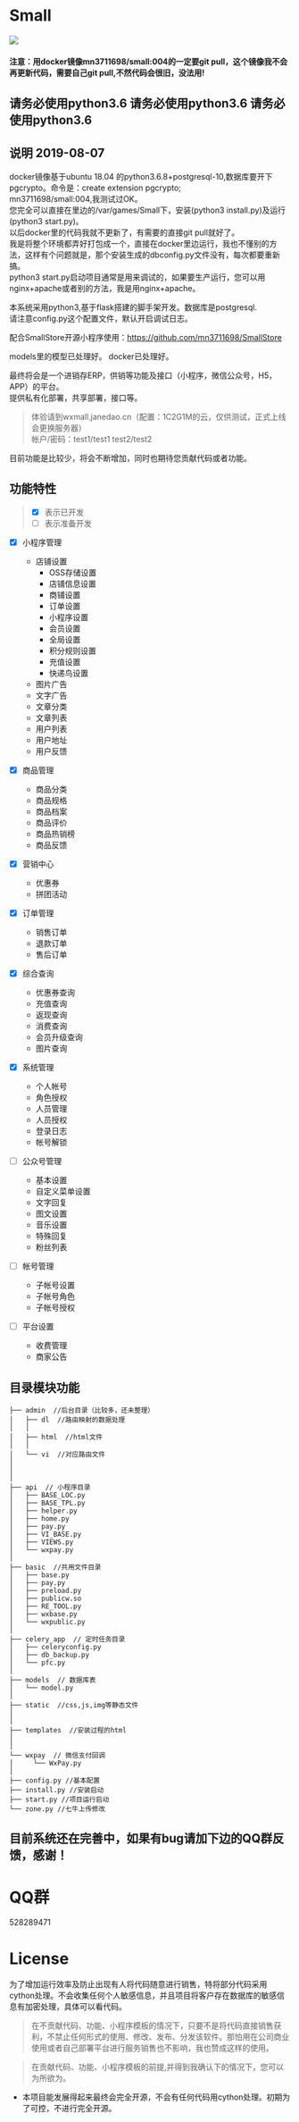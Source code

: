 # Small



![](https://github.com/mn3711698/Small/blob/master/923.png)

#### 注意：用docker镜像mn3711698/small:004的一定要git pull，这个镜像我不会再更新代码，需要自己git pull,不然代码会很旧，没法用!


## 请务必使用python3.6  请务必使用python3.6  请务必使用python3.6

## 说明  2019-08-07
docker镜像基于ubuntu 18.04 的python3.6.8+postgresql-10,数据库要开下pgcrypto。命令是：create extension pgcrypto;
<br>mn3711698/small:004,我测试过OK。
<br>您完全可以直接在里边的/var/games/Small下，安装(python3 install.py)及运行(python3 start.py)。
<br>以后docker里的代码我就不更新了，有需要的直接git pull就好了。
<br>我是将整个环境都弄好打包成一个，直接在docker里边运行，我也不懂别的方法，这样有个问题就是，那个安装生成的dbconfig.py文件没有，每次都要重新搞。
<br>python3 start.py启动项目通常是用来调试的，如果要生产运行，您可以用nginx+apache或者别的方法，我是用nginx+apache。

本系统采用python3,基于flask搭建的脚手架开发。数据库是postgresql.
<br>请注意config.py这个配置文件，默认开启调试日志。

配合SmallStore开源小程序使用：https://github.com/mn3711698/SmallStore


models里的模型已处理好。
docker已处理好。


最终将会是一个进销存ERP，供销等功能及接口（小程序，微信公众号，H5，APP）的平台。
<br>提供私有化部署，共享部署，接口等。

> 体验请到wxmall.janedao.cn（配置：1C2G1M的云，仅供测试，正式上线会更换服务器）  
> 帐户/密码：test1/test1     test2/test2

目前功能是比较少，将会不断增加，同时也期待您贡献代码或者功能。


## 功能特性
> - [x] 表示已开发
> - [ ] 表示准备开发


- [x] 小程序管理
    * 店铺设置
        * OSS存储设置
        * 店铺信息设置
        * 商铺设置
        * 订单设置
        * 小程序设置
        * 会员设置
        * 全局设置
        * 积分规则设置
        * 充值设置
        * 快递鸟设置
    * 图片广告
    * 文字广告
    * 文章分类
    * 文章列表
    * 用户列表
    * 用户地址
    * 用户反馈
    
- [x] 商品管理
    * 商品分类
    * 商品规格
    * 商品档案
    * 商品评价
    * 商品热销榜
    * 商品反馈
    
- [x] 营销中心
    * 优惠券
    * 拼团活动
    
- [x] 订单管理
    * 销售订单
    * 退款订单
    * 售后订单
    
- [x] 综合查询
    * 优惠券查询
    * 充值查询
    * 返现查询
    * 消费查询
    * 会员升级查询
    * 图片查询
    
- [x] 系统管理
    * 个人帐号
    * 角色授权
    * 人员管理
    * 人员授权
    * 登录日志
    * 帐号解锁


- [ ] 公众号管理
    * 基本设置
    * 自定义菜单设置
    * 文字回复
    * 图文设置
    * 音乐设置
    * 特殊回复
    * 粉丝列表

- [ ] 帐号管理
    * 子帐号设置
    * 子帐号角色
    * 子帐号授权
    
- [ ] 平台设置
    * 收费管理
    * 商家公告
    

     
                                                                                        

## 目录模块功能

```shell
├── admin  //后台目录（比较多，还未整理）
│   ├── dl  //路由映射的数据处理
│   │
│   ├── html  //html文件
│   │
│   └── vi  //对应路由文件
│
│
│
├── api  // 小程序目录
│   ├── BASE_LOC.py
│   ├── BASE_TPL.py
│   ├── helper.py
│   ├── home.py
│   ├── pay.py
│   ├── VI_BASE.py
│   ├── VIEWS.py
│   └── wxpay.py
│
├── basic  //共用文件目录
│   ├── base.py
│   ├── pay.py
│   ├── preload.py
│   ├── publicw.so
│   ├── RE_TOOL.py
│   ├── wxbase.py
│   └── wxpublic.py
│ 
├── celery_app  // 定时任务目录
│   ├── celeryconfig.py
│   ├── db_backup.py
│   └── pfc.py
│
├── models  // 数据库表
│   └── model.py
│   
├── static  //css,js,img等静态文件
│     
│   
├── templates  //安装过程的html
│   
│   
└── wxpay  // 微信支付回调
│     └── WxPay.py   
│   
├── config.py //基本配置
├── install.py //安装启动
├── start.py //项目运行启动
└── zone.py //七牛上传修改
```

## 目前系统还在完善中，如果有bug请加下边的QQ群反馈，感谢！


# QQ群
528289471

# License
为了增加运行效率及防止出现有人将代码随意进行销售，特将部分代码采用cython处理。不会收集任何个人敏感信息，并且项目将客户存在数据库的敏感信息有加密处理，具体可以看代码。
> 在不贡献代码、功能、小程序模板的情况下，只要不是将代码直接销售获利，不禁止任何形式的使用、修改、发布、分发该软件。那怕用在公司商业使用或者自己部署平台进行服务销售也不影响，我也赞成这样的使用。

> 在贡献代码、功能、小程序模板的前提,并得到我确认下的情况下，您可以为所欲为。

* 本项目能发展得起来最终会完全开源，不会有任何代码用cython处理。初期为了可控，不进行完全开源。
